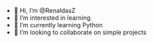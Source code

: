 - 👋 Hi, I’m @RenaldasZ
- 👀 I’m interested in learning
- 🌱 I’m currently learning Python
- 💞️ I’m looking to collaborate on simple projects

<!---
RenaldasZ/RenaldasZ is a ✨ special ✨ repository because its `README.md` (this file) appears on your GitHub profile.
You can click the Preview link to take a look at your changes.
--->
